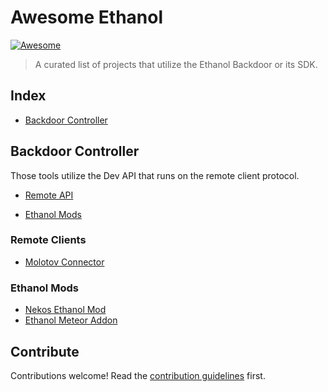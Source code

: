 # Awesome Ethanol 
[![Awesome](https://awesome.re/badge.svg)](https://awesome.re)

> A curated list of projects that utilize the Ethanol Backdoor or its SDK.


## Index

- [Backdoor Controller](#backdoor-controller)

## Backdoor Controller

Those tools utilize the Dev API that runs on the remote client protocol.

- [Remote API](#remote-clients)

- [Ethanol Mods](#ethanol-mods)

### Remote Clients

- [Molotov Connector](https://github.com/Veslydev/EthanolRemoteDiscord)


### Ethanol Mods

- [Nekos Ethanol Mod](https://github.com/NekosAreKawaii/EthanolMod)
- [Ethanol Meteor Addon](https://github.com/Dark-Developments/Ethanol-Meteor-Addon)
  

## Contribute

Contributions welcome! Read the [contribution guidelines](contributing.md) first.
